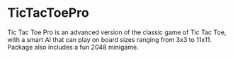 # TicTacToePro
Tic Tac Toe Pro is an advanced version of the classic game of Tic Tac Toe, with a smart AI that can play on board sizes ranging from 3x3 to 11x11. Package also includes a fun 2048 minigame.

